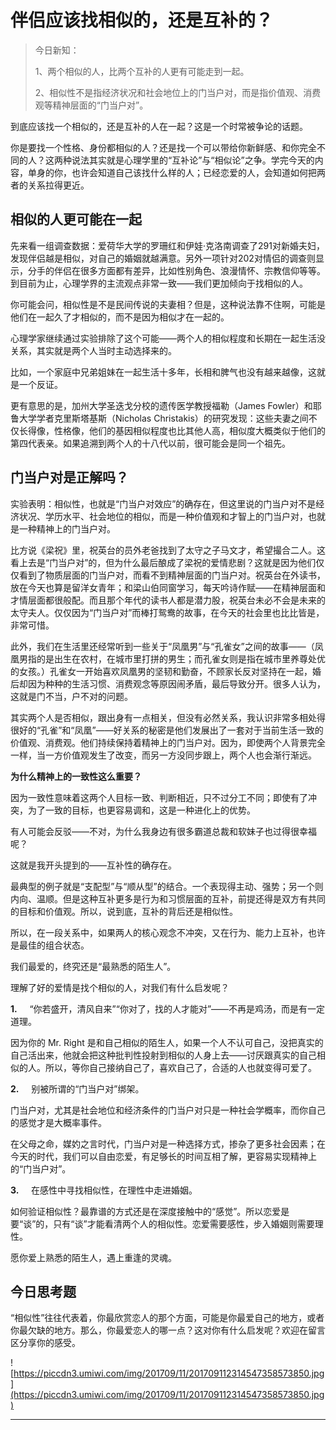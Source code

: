 # 伴侣应该找相似的，还是互补的？

> 今日新知：
> 
> 1、两个相似的人，比两个互补的人更有可能走到一起。
> 
> 2、相似性不是指经济状况和社会地位上的门当户对，而是指价值观、消费观等精神层面的“门当户对”。

到底应该找一个相似的，还是互补的人在一起？这是一个时常被争论的话题。

你是要找一个性格、身份都相似的人？还是找一个可以带给你新鲜感、和你完全不同的人？这两种说法其实就是心理学里的“互补论”与“相似论”之争。学完今天的内容，单身的你，也许会知道自己该找什么样的人；已经恋爱的人，会知道如何把两者的关系拉得更近。

## 相似的人更可能在一起

先来看一组调查数据：爱荷华大学的罗珊红和伊娃·克洛南调查了291对新婚夫妇，发现伴侣越是相似，对自己的婚姻就越满意。另外一项针对202对情侣的调查则显示，分手的伴侣在很多方面都有差异，比如性别角色、浪漫情怀、宗教信仰等等。到目前为止，心理学界的主流观点非常一致——我们更加倾向于找相似的人。

你可能会问，相似性是不是民间传说的夫妻相？但是，这种说法靠不住啊，可能是他们在一起久了才相似的，而不是因为相似才在一起的。

心理学家继续通过实验排除了这个可能——两个人的相似程度和长期在一起生活没关系，其实就是两个人当时主动选择来的。

比如，一个家庭中兄弟姐妹在一起生活十多年，长相和脾气也没有越来越像，这就是一个反证。

更有意思的是，加州大学圣迭戈分校的遗传医学教授福勒（James Fowler）和耶鲁大学学者克里斯塔基斯（Nicholas Christakis）的研究发现：这些夫妻之间不仅长得像，性格像，他们的基因相似程度也比其他人高，相似度大概类似于他们的第四代表亲。如果追溯到两个人的十八代以前，很可能会是同一个祖先。

## 门当户对是正解吗？

实验表明：相似性，也就是“门当户对效应”的确存在，但这里说的门当户对不是经济状况、学历水平、社会地位的相似，而是一种价值观和才智上的门当户对，也就是一种精神上的门当户对。

比方说《梁祝》里，祝英台的员外老爸找到了太守之子马文才，希望撮合二人。这看上去是“门当户对”的，但为什么最后酿成了梁祝的爱情悲剧？这就是因为他们仅仅看到了物质层面的门当户对，而看不到精神层面的门当户对。祝英台在外读书，放在今天也算是留洋女青年；和梁山伯同窗学习，每天吟诗作赋——在精神层面和才情层面都很般配。而且那个年代的读书人都是潜力股，祝英台未必不会是未来的太守夫人。仅仅因为“门当户对”而棒打鸳鸯的故事，在今天的社会里也比比皆是，非常可惜。

此外，我们在生活里还经常听到一些关于“凤凰男”与“孔雀女”之间的故事——（凤凰男指的是出生在农村，在城市里打拼的男生；而孔雀女则是指在城市里养尊处优的女孩。）孔雀女一开始喜欢凤凰男的坚韧和勤奋，不顾家长反对坚持在一起，婚后却因为种种的生活习惯、消费观念等原因闹矛盾，最后导致分开。很多人认为，这就是门不当，户不对的问题。

其实两个人是否相似，跟出身有一点相关，但没有必然关系，我认识非常多相处得很好的“孔雀”和“凤凰”——好关系的秘密是他们发展出了一套对于当前生活一致的价值观、消费观。他们持续保持着精神上的门当户对。因为，即使两个人背景完全一样，当一方价值观发生了改变，而另一方没同步跟上，两个人也会渐行渐远。

 **为什么精神上的一致性这么重要？**

因为一致性意味着这两个人目标一致、判断相近，只不过分工不同；即使有了冲突，为了一致的目标，也更容易调和，这是一种进化上的优势。

有人可能会反驳——不对，为什么我身边有很多霸道总裁和软妹子也过得很幸福呢？

这就是我开头提到的——互补性的确存在。

最典型的例子就是“支配型”与“顺从型”的结合。一个表现得主动、强势；另一个则内向、温顺。但是这种互补更多是行为和习惯层面的互补，前提还得是双方有共同的目标和价值观。所以，说到底，互补的背后还是相似性。

所以，在一段关系中，如果两人的核心观念不冲突，又在行为、能力上互补，也许是最佳的组合状态。

我们最爱的，终究还是“最熟悉的陌生人”。

理解了好的爱情是找个相似的人，对我们有什么启发呢？

 **1.**     “你若盛开，清风自来”“你对了，找的人才能对”——不再是鸡汤，而是有一定道理。

因为你的 Mr. Right 是和自己相似的陌生人，如果一个人不认可自己，没把真实的自己活出来，他就会把这种批判性投射到相似的人身上去——讨厌跟真实的自己相似的人。所以，等你自己接纳自己了，喜欢自己了，合适的人也就变得可爱了。

 **2.**     别被所谓的“门当户对”绑架。

门当户对，尤其是社会地位和经济条件的门当户对只是一种社会学概率，而你自己的感觉才是大概率事件。

在父母之命，媒妁之言时代，门当户对是一种选择方式，掺杂了更多社会因素；在今天的时代，我们可以自由恋爱，有足够长的时间互相了解，更容易实现精神上的“门当户对”。

 **3.**     在感性中寻找相似性，在理性中走进婚姻。

如何验证相似性？最靠谱的方式还是在深度接触中的“感觉”。所以恋爱是要“谈”的，只有“谈”才能看清两个人的相似性。恋爱需要感性，步入婚姻则需要理性。

愿你爱上熟悉的陌生人，遇上重逢的灵魂。

## 今日思考题

“相似性”往往代表着，你最欣赏恋人的那个方面，可能是你最爱自己的地方，或者你最欠缺的地方。那么，你最爱恋人的哪一点？这对你有什么启发呢？欢迎在留言区分享你的感受。

![https://piccdn3.umiwi.com/img/201709/11/201709112314547358573850.jpg](https://piccdn3.umiwi.com/img/201709/11/201709112314547358573850.jpg)

---
